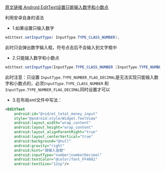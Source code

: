 [原文链接 Android EditText设置只能输入数字和小数点](https://blog.csdn.net/u012246458/article/details/73288487)


利用安卓自身的语法

* 1.如果设置只输入数字

```java
edittext.setInputType( InputType.TYPE_CLASS_NUMBER);
```
此时只会弹出数字输入框，符号点击后不会输入到文字框中

* 2.只能输入数字和小数点

```java
edittext.setInputType(InputType.TYPE_CLASS_NUMBER |InputType.TYPE_NUMBER_FLAG_DECIMAL);
```
此时注意：只设置 `InputType.TYPE_NUMBER_FLAG_DECIMAL`是无法实现只能输入数字和小数点的，必须`InputType.TYPE_CLASS_NUMBER` 和`InputType.TYPE_NUMBER_FLAG_DECIMAL`同时设置才可以

* 3.在布局xml文件中写法：

```xml
<EditText
    android:id="@+id/et_total_money_input"
    style="@android:style/Widget.TextView"
    android:layout_width="wrap_content"
    android:layout_height="wrap_content"
    android:layout_alignParentRight="true"
    android:layout_centerVertical="true"
    android:background="@null"
    android:gravity="right"
    android:hint="请输入金额"
    android:inputType="number|numberDecimal"
    android:textColor="@color/font_FF4081"
    android:textSize="12sp"/>
```